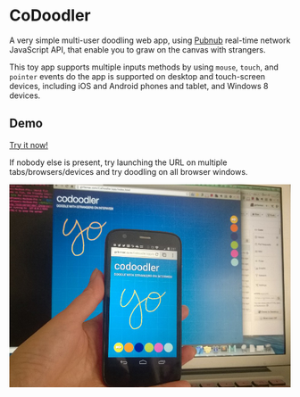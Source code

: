 # CoDoodler


A very simple multi-user doodling web app, using [Pubnub][pubnub] real-time network JavaScript API, that enable you to graw on the canvas with strangers.

This toy app supports multiple inputs methods by using `mouse`, `touch`, and `pointer` events do the app is supported on desktop and touch-screen devices, including iOS and Android phones and tablet, and Windows 8 devices.

## Demo

[Try it now!][demo]

If nobody else is present, try launching the URL on multiple tabs/browsers/devices and try doodling on all browser windows.
 
![demo](https://github.com/girliemac/CoDoodler/blob/master/demo.jpg)



[demo]: https://girliemac.github.io/CoDoodler/app/index.html
[pubnub]: http://www.pubnub.com/docs/javascript/javascript-sdk.html

